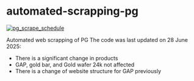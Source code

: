 # automated-scrapping-pg
[![pg_scrape_schedule](https://github.com/tengku-hanis/automated-scrapping-pg/actions/workflows/main.yml/badge.svg)](https://github.com/tengku-hanis/automated-scrapping-pg/actions/workflows/main.yml)

Automated web scrapping of PG 
The code was last updated on 28 June 2025:

- There is a significant change in products
- GAP, gold bar, and Gold wafer 24k not affected
- There is a change of website structure for GAP previously
